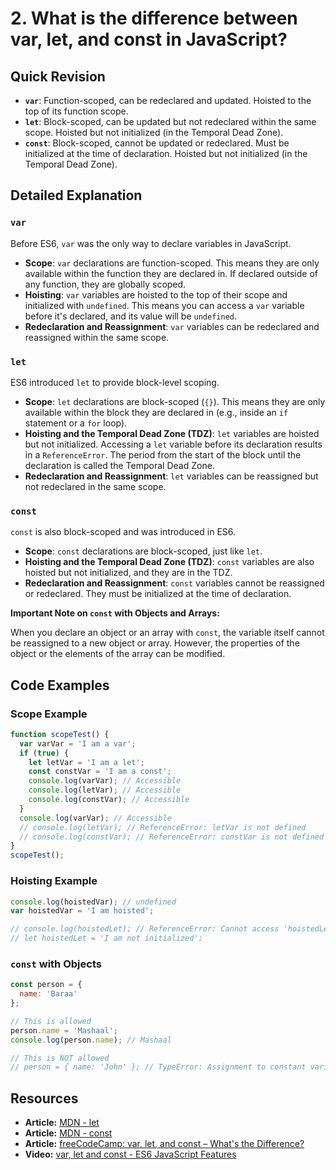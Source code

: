 
# 2. What is the difference between var, let, and const in JavaScript?

## Quick Revision

*   **`var`**: Function-scoped, can be redeclared and updated. Hoisted to the top of its function scope.
*   **`let`**: Block-scoped, can be updated but not redeclared within the same scope. Hoisted but not initialized (in the Temporal Dead Zone).
*   **`const`**: Block-scoped, cannot be updated or redeclared. Must be initialized at the time of declaration. Hoisted but not initialized (in the Temporal Dead Zone).

## Detailed Explanation

### `var`

Before ES6, `var` was the only way to declare variables in JavaScript.

*   **Scope**: `var` declarations are function-scoped. This means they are only available within the function they are declared in. If declared outside of any function, they are globally scoped.
*   **Hoisting**: `var` variables are hoisted to the top of their scope and initialized with `undefined`. This means you can access a `var` variable before it's declared, and its value will be `undefined`.
*   **Redeclaration and Reassignment**: `var` variables can be redeclared and reassigned within the same scope.

### `let`

ES6 introduced `let` to provide block-level scoping.

*   **Scope**: `let` declarations are block-scoped (`{}`). This means they are only available within the block they are declared in (e.g., inside an `if` statement or a `for` loop).
*   **Hoisting and the Temporal Dead Zone (TDZ)**: `let` variables are hoisted but not initialized. Accessing a `let` variable before its declaration results in a `ReferenceError`. The period from the start of the block until the declaration is called the Temporal Dead Zone.
*   **Redeclaration and Reassignment**: `let` variables can be reassigned but not redeclared in the same scope.

### `const`

`const` is also block-scoped and was introduced in ES6.

*   **Scope**: `const` declarations are block-scoped, just like `let`.
*   **Hoisting and the Temporal Dead Zone (TDZ)**: `const` variables are also hoisted but not initialized, and they are in the TDZ.
*   **Redeclaration and Reassignment**: `const` variables cannot be reassigned or redeclared. They must be initialized at the time of declaration.

**Important Note on `const` with Objects and Arrays:**

When you declare an object or an array with `const`, the variable itself cannot be reassigned to a new object or array. However, the properties of the object or the elements of the array can be modified.

## Code Examples

### Scope Example

```javascript
function scopeTest() {
  var varVar = 'I am a var';
  if (true) {
    let letVar = 'I am a let';
    const constVar = 'I am a const';
    console.log(varVar); // Accessible
    console.log(letVar); // Accessible
    console.log(constVar); // Accessible
  }
  console.log(varVar); // Accessible
  // console.log(letVar); // ReferenceError: letVar is not defined
  // console.log(constVar); // ReferenceError: constVar is not defined
}
scopeTest();
```

### Hoisting Example

```javascript
console.log(hoistedVar); // undefined
var hoistedVar = 'I am hoisted';

// console.log(hoistedLet); // ReferenceError: Cannot access 'hoistedLet' before initialization
// let hoistedLet = 'I am not initialized';
```

### `const` with Objects

```javascript
const person = {
  name: 'Baraa'
};

// This is allowed
person.name = 'Mashaal';
console.log(person.name); // Mashaal

// This is NOT allowed
// person = { name: 'John' }; // TypeError: Assignment to constant variable.
```

## Resources

*   **Article:** [MDN - let](https://developer.mozilla.org/en-US/docs/Web/JavaScript/Reference/Statements/let)
*   **Article:** [MDN - const](https://developer.mozilla.org/en-US/docs/Web/JavaScript/Reference/Statements/const)
*   **Article:** [freeCodeCamp: var, let, and const – What's the Difference?](https://www.freecodecamp.org/news/var-let-and-const-whats-the-difference/)
*   **Video:** [var, let and const - ES6 JavaScript Features](https://www.youtube.com/watch?v=s-7T000a-w0)
